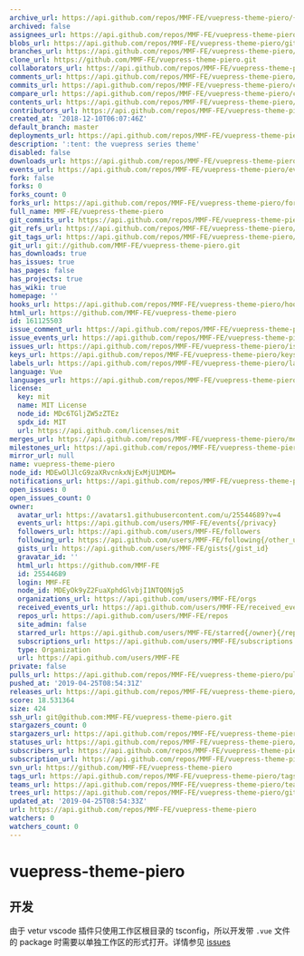 ```yaml
---
archive_url: https://api.github.com/repos/MMF-FE/vuepress-theme-piero/{archive_format}{/ref}
archived: false
assignees_url: https://api.github.com/repos/MMF-FE/vuepress-theme-piero/assignees{/user}
blobs_url: https://api.github.com/repos/MMF-FE/vuepress-theme-piero/git/blobs{/sha}
branches_url: https://api.github.com/repos/MMF-FE/vuepress-theme-piero/branches{/branch}
clone_url: https://github.com/MMF-FE/vuepress-theme-piero.git
collaborators_url: https://api.github.com/repos/MMF-FE/vuepress-theme-piero/collaborators{/collaborator}
comments_url: https://api.github.com/repos/MMF-FE/vuepress-theme-piero/comments{/number}
commits_url: https://api.github.com/repos/MMF-FE/vuepress-theme-piero/commits{/sha}
compare_url: https://api.github.com/repos/MMF-FE/vuepress-theme-piero/compare/{base}...{head}
contents_url: https://api.github.com/repos/MMF-FE/vuepress-theme-piero/contents/{+path}
contributors_url: https://api.github.com/repos/MMF-FE/vuepress-theme-piero/contributors
created_at: '2018-12-10T06:07:46Z'
default_branch: master
deployments_url: https://api.github.com/repos/MMF-FE/vuepress-theme-piero/deployments
description: ':tent: the vuepress series theme'
disabled: false
downloads_url: https://api.github.com/repos/MMF-FE/vuepress-theme-piero/downloads
events_url: https://api.github.com/repos/MMF-FE/vuepress-theme-piero/events
fork: false
forks: 0
forks_count: 0
forks_url: https://api.github.com/repos/MMF-FE/vuepress-theme-piero/forks
full_name: MMF-FE/vuepress-theme-piero
git_commits_url: https://api.github.com/repos/MMF-FE/vuepress-theme-piero/git/commits{/sha}
git_refs_url: https://api.github.com/repos/MMF-FE/vuepress-theme-piero/git/refs{/sha}
git_tags_url: https://api.github.com/repos/MMF-FE/vuepress-theme-piero/git/tags{/sha}
git_url: git://github.com/MMF-FE/vuepress-theme-piero.git
has_downloads: true
has_issues: true
has_pages: false
has_projects: true
has_wiki: true
homepage: ''
hooks_url: https://api.github.com/repos/MMF-FE/vuepress-theme-piero/hooks
html_url: https://github.com/MMF-FE/vuepress-theme-piero
id: 161125503
issue_comment_url: https://api.github.com/repos/MMF-FE/vuepress-theme-piero/issues/comments{/number}
issue_events_url: https://api.github.com/repos/MMF-FE/vuepress-theme-piero/issues/events{/number}
issues_url: https://api.github.com/repos/MMF-FE/vuepress-theme-piero/issues{/number}
keys_url: https://api.github.com/repos/MMF-FE/vuepress-theme-piero/keys{/key_id}
labels_url: https://api.github.com/repos/MMF-FE/vuepress-theme-piero/labels{/name}
language: Vue
languages_url: https://api.github.com/repos/MMF-FE/vuepress-theme-piero/languages
license:
  key: mit
  name: MIT License
  node_id: MDc6TGljZW5zZTEz
  spdx_id: MIT
  url: https://api.github.com/licenses/mit
merges_url: https://api.github.com/repos/MMF-FE/vuepress-theme-piero/merges
milestones_url: https://api.github.com/repos/MMF-FE/vuepress-theme-piero/milestones{/number}
mirror_url: null
name: vuepress-theme-piero
node_id: MDEwOlJlcG9zaXRvcnkxNjExMjU1MDM=
notifications_url: https://api.github.com/repos/MMF-FE/vuepress-theme-piero/notifications{?since,all,participating}
open_issues: 0
open_issues_count: 0
owner:
  avatar_url: https://avatars1.githubusercontent.com/u/25544689?v=4
  events_url: https://api.github.com/users/MMF-FE/events{/privacy}
  followers_url: https://api.github.com/users/MMF-FE/followers
  following_url: https://api.github.com/users/MMF-FE/following{/other_user}
  gists_url: https://api.github.com/users/MMF-FE/gists{/gist_id}
  gravatar_id: ''
  html_url: https://github.com/MMF-FE
  id: 25544689
  login: MMF-FE
  node_id: MDEyOk9yZ2FuaXphdGlvbjI1NTQ0Njg5
  organizations_url: https://api.github.com/users/MMF-FE/orgs
  received_events_url: https://api.github.com/users/MMF-FE/received_events
  repos_url: https://api.github.com/users/MMF-FE/repos
  site_admin: false
  starred_url: https://api.github.com/users/MMF-FE/starred{/owner}{/repo}
  subscriptions_url: https://api.github.com/users/MMF-FE/subscriptions
  type: Organization
  url: https://api.github.com/users/MMF-FE
private: false
pulls_url: https://api.github.com/repos/MMF-FE/vuepress-theme-piero/pulls{/number}
pushed_at: '2019-04-25T08:54:31Z'
releases_url: https://api.github.com/repos/MMF-FE/vuepress-theme-piero/releases{/id}
score: 18.531364
size: 424
ssh_url: git@github.com:MMF-FE/vuepress-theme-piero.git
stargazers_count: 0
stargazers_url: https://api.github.com/repos/MMF-FE/vuepress-theme-piero/stargazers
statuses_url: https://api.github.com/repos/MMF-FE/vuepress-theme-piero/statuses/{sha}
subscribers_url: https://api.github.com/repos/MMF-FE/vuepress-theme-piero/subscribers
subscription_url: https://api.github.com/repos/MMF-FE/vuepress-theme-piero/subscription
svn_url: https://github.com/MMF-FE/vuepress-theme-piero
tags_url: https://api.github.com/repos/MMF-FE/vuepress-theme-piero/tags
teams_url: https://api.github.com/repos/MMF-FE/vuepress-theme-piero/teams
trees_url: https://api.github.com/repos/MMF-FE/vuepress-theme-piero/git/trees{/sha}
updated_at: '2019-04-25T08:54:33Z'
url: https://api.github.com/repos/MMF-FE/vuepress-theme-piero
watchers: 0
watchers_count: 0
---
```


# vuepress-theme-piero

## 开发

由于 vetur vscode 插件只使用工作区根目录的 tsconfig，所以开发带 `.vue` 文件的 package 时需要以单独工作区的形式打开。详情参见 [issues](https://github.com/vuejs/vetur/issues/890)

